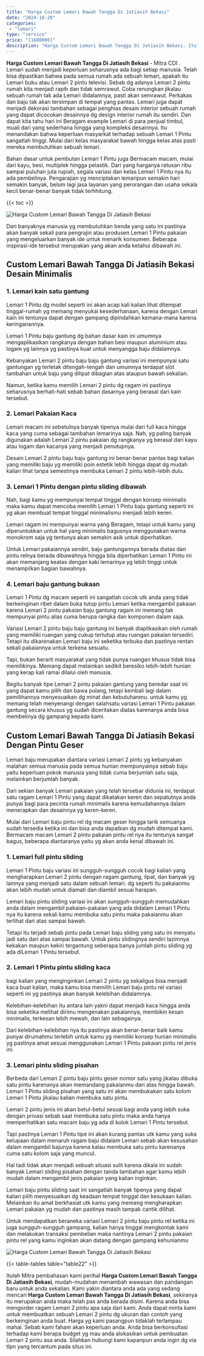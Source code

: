 ```yaml
---
title: "Harga Custom Lemari Bawah Tangga Di Jatiasih Bekasi"
date: "2024-10-20"
categories:
 - "lemari"
type: "service"
price: "[1600000]"
description: "Harga Custom Lemari Bawah Tangga Di Jatiasih Bekasi. Itulah Mitra pembahasan kami perihal **Harga Custom Lemari Bawah Tangga Di Jatiasih Bekasi**, mudah-muda..."
---
```


**Harga Custom Lemari Bawah Tangga Di Jatiasih Bekasi** - Mitra CDI . Lemari sudah menjadi keperluan seharusnya ada bagi setiap manusia. Telah bisa dipastikan bahwa pada semua rumah ada sebuah lemari, apakah itu Lemari buku atau Lemari 2 pintu televisi. Sebab dg adanya Lemari 2 pintu rumah kita menjadi rapih dan tidak semrawut. Coba renungkan jikalau sebuah rumah tak ada Lemari didalamnya, pasti akan semrawut. Perkakas dan baju tak akan tersimpan di tempat yang pantas. Lemari juga dapat menjadi dekorasi tambahan sebagai penghias desain interior sebuah rumah yang dapat dicocokan desainnya dg design interior rumah itu sendiri. Dan dapat kita tahu hari ini Beragam example Lemari di para penjual timbul, muali dari yang sederhana hingga yang kompleks desainnya. Itu menandakan bahwa keperluan masyarkat terhadap sebuah Lemari 1 Pintu sangatlah tinggi. Mulai dari kelas masyarakat bawah hingga kelas atas pasti mereka membutuhkan sebuah lemari.

Bahan dasar untuk pembutan Lemari 1 Pintu juga Bermacam macam, mulai dari kayu, besi, multiplek hingga pelastik. Dari yang harganya ratusan ribu sampai puluhan juta rupiah, segala variasi dan kelas Lemari 1 Pintu nya itu ada pembelinya. Pengarajian yg menciptakan lemaripun semakin hari semakin banyak, belum lagi jasa layanan yang perorangan dan usaha sekala kecil benar-benar banyak tidak terhhitung.

{{< toc >}}

![Harga Custom Lemari Bawah Tangga Di Jatiasih Bekasi](/images/mebel/dipan-anak-003.jpg)

Dari banyaknya manusia yg membutuhkan benda yang satu ini pastinya akan banyak sekali para pengrajin atau produsen Lemari 1 Pintu pakaian yang mengeluarkan banyak ide untuk menarik konsumen. Beberapa inspirasi-ide tersebut merupakan yang akan anda ketahui dibawah ini.

## Custom Lemari Bawah Tangga Di Jatiasih Bekasi Desain Minimalis

### 1\. Lemari kain satu gantung

Lemari 1 Pintu dg model seperti ini akan acap kali kalian lihat ditempat tinggal-rumah yg memang menyukai kesederhanaan, karena dengan Lemari kain ini tentunya dapat dengan gampang dipindahkan kemana-mana karena keringanannya.

Lemari 1 Pintu baju gantung dg bahan dasar kain ini umumnya mengaplikasikan rangkanya dengan bahan besi maupun aluminium atau logam yg lainnya yg pastinya kuat untuk menyangga baju didalamnya.

Kebanyakan Lemari 2 pintu baju baju gantung variasi ini mempunyai satu gantungan yg terletak ditengah-tengah dan umumnya terdapat slot tambahan untuk baju yang dilipat dibagian atas ataupun bawah sekalian.

Namun, ketika kamu memilih Lemari 2 pintu dg ragam ini pastinya seharusnya berhati-hati sebab bahan dasarnya yang berasal dari kain tersebut.

### 2\. Lemari Pakaian Kaca

Lemari macam ini sebetulnya banyak tipenya mulai dari full kaca hingga kaca yang cuma sebagai tambahan lemarinya saja. Nah, yg paling banyak digunakan adalah Lemari 2 pintu pakaian dg rangkanya yg berasal dari kayu atau logam dan kacanya yang menjadi penutupnya.

Desain Lemari 2 pintu baju baju gantung ini benar-benar pantas bagi kalian yang memiliki baju yg memiliki poin estetik lebih hingga dapat dg mudah kalian lihat tanpa semestinya membuka Lemari 2 pintu lebih-lebih dulu.

### 3\. Lemari 1 Pintu dengan pintu sliding dibawah

Nah, bagi kamu yg mempunyai tempat tinggal dengan konsep minimalis maka kamu dapat mencoba memilih Lemari 1 Pintu baju gantung seperti ini yg akan membuat tempat tinggal minimalismu menjadi lebih keren.

Lemari ragam ini mempunyai warna yang Beragam, tetapi untuk kamu yang diperuntukkan untuk hal yang minimalis bagusnya menggunakan warna monokrom saja yg tentunya akan semakin asik untuk diperhatikan.

Untuk Lemari pakaiannya sendiri, baju gantungannya berada diatas dan pintu relnya berada dibawahnya hingga bila diperhatikan Lemari 1 Pintu ini akan memanjang keatas dengan kaki lemarinya yg lebih tinggi untuk menampilkan bagian bawahnya.

### 4\. Lemari baju gantung bukaan

Lemari 1 Pintu dg macam seperti ini sangatlah cocok utk anda yang tidak berkeinginan ribet dalam buka tutup pintu Lemari ketika mengambil pakaian karena Lemari 2 pintu pakaian baju gantung ragam ini memang tak mempunyai pintu alias cuma berupa rangka dan komponen dalam saja.

Variasi Lemari 2 pintu baju baju gantung ini banyak diaplikasikan oleh rumah yang memiliki ruangan yang cukup tertutup atau ruangan pakaian tersediri. Tetapi itu dikarenakan Lemari baju ini seketika terbuka dan pastinya rentan sekali pakaiannya untuk terkena sesuatu.

Tapi, bukan berarti masyarakat yang tidak punya ruangan khusus tidak bisa memilikinya. Memang dapat melainkan sedikit beresiko lebih-lebih hunian yang kerap kali ramai dilalui oleh manusia.

Begitu banyak tipe Lemari 2 pintu pakaian gantung yang beredar saat ini yang dapat kamu pilih dan bawa pulang, tetapi kembali lagi dalam pemilihannya menyesuaikan dg minat dan kebutuhanmu. untuk kamu yg memang telah menyenangi dengan salahsatu variasi Lemari 1 Pintu pakaian gantung secara khusus yg sudah diceritakan diatas karenanya anda bisa membelinya dg gampang kepada kami.

## Custom Lemari Bawah Tangga Di Jatiasih Bekasi Dengan Pintu Geser

Lemari baju merupakan diantara variasi Lemari 2 pintu yg kebanyakan malahan semua manusia pada semua hunian mempunyainya sebab baju yaitu keperluan pokok manusia yang tidak cuma berjumlah satu saja, melainkan berjumlah banyak.

Dari sekian banyak Lemari pakaian yang telah tersebar didunia ini, terdapat satu ragam Lemari 1 Pintu yang dapat dikatakan keren dan sepatutnya anda punyai bagi para pecinta rumah minimalis karena kemudahannya dalam menerapkan dan desainnya yg keren-keren.

Mulai dari Lemari baju pintu rel dg macam geser hingga tarik semuanya sudah tersedia ketika ini dan bisa anda dapatkan dg mudah ditempat kami. Bermacam macam Lemari 2 pintu pakaian pintu rel nya itu tentunya sangat bagus, beberapa diantaranya yaitu yg akan anda kenal dibawah ini.

### 1\. Lemari full pintu sliding

Lemari 1 Pintu baju variasi ini sungguh-sungguh cocok bagi kalian yang mengharapkan Lemari 2 pintu dengan ragam gantung, lipat, dan banyak yg lainnya yang menjadi satu dalam sebuah lemari. dg seperti itu pakaianmu akan lebih mudah untuk diamati dan diambil sesuai harapan.

Lemari baju pintu sliding variasi ini akan sungguh-sungguh memudahkan anda dalam mengambil pakaian-pakaian yang ada didalam Lemari 1 Pintu nya itu karena sekali kamu membuka satu pintu maka pakaianmu akan terlihat dari atas sampai bawah.

Tetapi itu terjadi sebab pintu pada Lemari baju slidng yang satu ini menyatu jadi satu dari atas sampai bawah. Untuk pintu slidingnya sendiri lazimnya kekakan maupun kekiri tergantung seberapa banya jumlah pintu sliding yg ada diLemari 1 Pintu tersebut.

### 2\. Lemari 1 Pintu pintu sliding kaca

bagi kalian yang menginginkan Lemari 2 pintu yg sekaligus bisa menjadi kaca buat kalian, maka kamu bisa memilih Lemari baju pintu rel variasi seperti ini yg pastinya akan banyak kelebihan didalamnya.

Kelebihan-kelebihan itu antara lain yakni dapat menjadi kaca hingga anda bisa seketika melihat dirimu mengenakan pakaiannya, membikin kesan minimalis, terkesan lebih mewah, dan lain sebagainya.

Dari kelebihan-kelebihan nya itu pastinya akan benar-benar baik kamu punyai dirumahmu terlebih untuk kamu yg memiliki konsep hunian minimalis yg pastinya amat sesuai menggunakan Lemari 1 Pintu pakaian pintu rel jenis ini.

### 3\. Lemari pintu sliding pisahan

Berbeda dari Lemari 2 pintu baju pintu geser nomor satu yang jikalau dibuka satu pintu karenanya akan memandang pakaianmu dari atas hingga bawah. Lemari 1 Pintu sliding pisahan yang satu ini akan membukakan satu kolom Lemari 1 Pintu jikalau kalian membuka satu pintu.

Lemari 2 pintu jenis ini akan betul-betul sesuai bagi anda yang lebih suka dengan privasi sebab saat membuka satu pintu maka anda hanya memperhatikan satu macam baju yg ada di kolok Lemari 1 Pintu tersebut.

Tapi pastinya Lemari 1 Pintu tipe ini akan kurang pantas utk kamu yang suka kelupaan dalam menaruh ragam baju didalam Lemari sebab akan kesusahan dalam mengambil bajunya karena kalau membuka satu pintu karenanya cuma satu kolom saja yang muncul.

Hal tadi tidak akan menjadi sebuah situasi sulit karena dikala ini sudah banyak Lemari sliding pisahan dengan tanda tambahan agar kamu lebih mudah dalam mengambil jenis pakaian yang kalian inginkan.

Lemari baju pintu sliding saat ini sangatlah banyak tipenya yang dapat kalian pilih menyesuaikan dg keadaan tempat tinggal dan kesukaan kalian. Melainkan itu amat berkhasiat utk kamu yang memang mengharapkan Lemari pakaian yg mudah dan pastinya masih tampak cantik dilihat.

Untuk mendapatkan beraneka variasi Lemari 2 pintu baju pintu rel ketika ini juga sungguh-sungguh gampang, kalian hanya tinggal mengkontak kami dan melakukan transaksi pembelian maka nantinya Lemari 2 pintu pakaian pintu rel yang kamu inginkan akan datang dengan gampang kehunianmu

![Harga Custom Lemari Bawah Tangga Di Jatiasih Bekasi](/images/mebel/lemari-buku-016.jpg)

{{< table-tables table="table22" >}}

Itulah Mitra pembahasan kami perihal **Harga Custom Lemari Bawah Tangga Di Jatiasih Bekasi**, mudah-mudahan menambah wawasan dan pandangan baru untuk anda sekalian. Kami yakin diantara anda ada yang sedang mencari **Harga Custom Lemari Bawah Tangga Di Jatiasih Bekasi**, sekiranya itu merupakan anda maka telah pas anda berada disini. Karena anda bisa mengorder ragam Lemari 2 pintu apa saja dari kami. Anda dapat minta kami untuk membuatkan sebuah Lemari 2 pintu dg ukuran dan contoh yang berkeinginan anda buat. Harga yg kami pasangpun tidaklah terlampau mahal. Sebab kami faham akan keperluan anda. Anda bisa berkonsultasi terhadap kami berapa budget yg mau anda alokasikan untuk pembuatan Lemari 2 pintu asa anda. Silahkan hubungi kami kapanpun anda ingin dg via tlpn yang tercantum pada situs ini.
